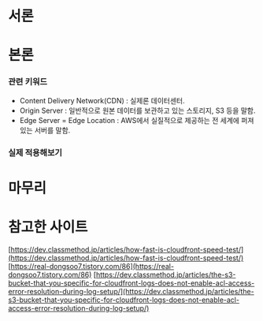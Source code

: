 # 서론



# 본론



### 관련 키워드

- Content Delivery Network(CDN) : 실제론 데이터센터. 
- Origin Server : 일반적으로 원본 데이터를 보관하고 있는 스토리지, S3 등을 말함.
- Edge Server = Edge Location : AWS에서 실질적으로 제공하는 전 세계에 퍼져있는 서버를 말함. 

### 실제 적용해보기 



# 마무리 

# 참고한 사이트

[https://dev.classmethod.jp/articles/how-fast-is-cloudfront-speed-test/](https://dev.classmethod.jp/articles/how-fast-is-cloudfront-speed-test/)
[https://real-dongsoo7.tistory.com/86](https://real-dongsoo7.tistory.com/86)
[https://dev.classmethod.jp/articles/the-s3-bucket-that-you-specific-for-cloudfront-logs-does-not-enable-acl-access-error-resolution-during-log-setup/](https://dev.classmethod.jp/articles/the-s3-bucket-that-you-specific-for-cloudfront-logs-does-not-enable-acl-access-error-resolution-during-log-setup/)